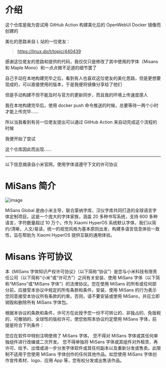# 介绍

这个仓库是我为尝试用 GitHub Action 构建美化后的 OpenWebUI Docker 镜像而创建的

美化的思路来自 L 站的一位佬友：

> https://linux.do/t/topic/440439

感谢这位佬友的思路和提供的代码，我仅仅只是修改了其中使用的字体（Misans 和 Maple Mono）和一点点微不足道的细节罢了

自己手动在本地构建完毕之后，看到有人也喜欢这位佬友的美化思路，但是更想要现成的，可以直接使用的版本，于是我便将镜像分享给了他们

但是手动构建不但不能及时与官方的更新同步，而且我的环境上传速度感人

我在本地构建完毕后，使用 docker push 命令推送的时候，总要等待一两个小时才能上传完毕……

所以当我看到有另一位佬友提出可以通过 GitHub Action 来自动完成这个流程的时候

我便开始了尝试

这个仓库因此而出现……

---

以下信息摘录自小米官网，使用字体请遵守下文的许可协议

# MiSans 简介

![image](https://github.com/user-attachments/assets/568118db-32ce-4c04-82e9-d22d8b923554)

MiSans Global 是由小米主导，联合蒙纳字库、汉仪字库共同打造的全球语言字体定制项目。这是一个庞大的字体家族，涵盖 20 多种书写系统，支持 600 多种语言，字符数量超过 10 万个。作为 Xiaomi HyperOS 系统默认字体，我们以简约/清晰，人文/易读，统一的视觉风格为基本原则出发，构建多语言信息体验一致性，旨在帮助为 Xiaomi HyperOS 提供互联的通用体验。

# Misans 许可协议

本《MiSans 字体知识产权许可协议》（以下简称“协议”）是您与小米科技有限责任公司（以下简称“小米”或“许可方”）之间有关安装、使用 MiSans 字体（以下简称“MiSans”或“MiSans 字体”）的法律协议。您在使用 MiSans 的所有或任何部分前，应接受本协议中规定的所有条款和条件。安装、使用 MiSans 的行为表示您同意接受本协议所有条款的约束。否则，请不要安装或使用 MiSans，并应立即销毁和删除所有 MiSans 字体包。

根据本协议的条款和条件，许可方在此授予您一份不可转让的、非独占的、免版税的、可撤销的、全球性的版权许可，使您依照本协议约定使用 MiSans 字体，前提是符合下列条件：

您应在软件中特别注明使用了 MiSans 字体。
您不得对 MiSans 字体或其任何单独组件进行改编或二次开发。
您不得单独将 MiSans 字体或其组件对外租赁、再许可、给予、出借或进一步分发字体软件或其任何副本以及重新分发或售卖。此限制不适用于您使用 MiSans 字体创作的任何其他作品。如您使用 MiSans 字体创作宣传素材、logo、应用 App 等，您有权分发或出售该作品。
